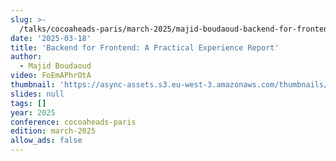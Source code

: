 ```yaml
---
slug: >-
  /talks/cocoaheads-paris/march-2025/majid-boudaoud-backend-for-frontend-a-practical-experience-report
date: '2025-03-18'
title: 'Backend for Frontend: A Practical Experience Report'
author:
  - Majid Boudaoud
video: FoEmAPhrOtA
thumbnail: 'https://async-assets.s3.eu-west-3.amazonaws.com/thumbnails/FoEmAPhrOtA.jpg'
slides: null
tags: []
year: 2025
conference: cocoaheads-paris
edition: march-2025
allow_ads: false
---
```

